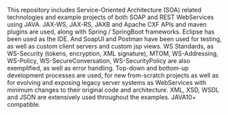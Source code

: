 This repository includes Service-Oriented Architecture (SOA) related technologies and example projects of both SOAP and REST WebServices using JAVA. JAX-WS, JAX-RS, JAXB and Apache CXF APIs and maven plugins are used, along with Spring / SpringBoot frameworks. Eclipse has been used as the IDE. And SoapUI and Postman have been used for testing, as well as custom client servers and custom jsp views. WS Standards, as WS-Security (tokens, encryption, XML signature), MTOM, WS-Addressing, WS-Policy, WS-SecureConversation, WS-SecurityPolicy are also exemplified, as well as error handling. Top-down and bottom-up development processes are used, for new from-scratch projects as well as for evolving and exposing legacy server systems as WebServices with minimum changes to their original code and architecture. XML, XSD, WSDL and JSON are extensively used throughout the examples. JAVA10+ compatible.
